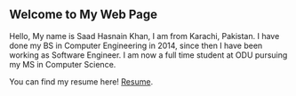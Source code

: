 ## Welcome to My Web Page

Hello, My name is Saad Hasnain Khan, I am from Karachi, Pakistan. I have done my BS in Computer Engineering in 2014, since then I have been working as Software Engineer. I am now a full time student at ODU pursuing my MS in Computer Science.


You can find my resume here! [Resume](https://hasnainsaad93.github.io/saadhasnainkhan/Resume.pdf).
